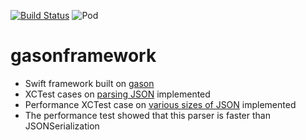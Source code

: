 [![Build Status](https://travis-ci.org/bmkor/gason.svg?branch=master)](https://travis-ci.org/bmkor/gason) ![Pod](https://cocoapod-badges.herokuapp.com/v/gasonframework/badge.png)
# gasonframework

* Swift framework built on [gason](https://github.com/vivkin/gason)
* XCTest cases on [parsing JSON](https://github.com/nst/JSONTestSuite) implemented
* Performance XCTest case on [various sizes of JSON](https://github.com/Newbilius/big_json_import_demo) implemented
* The performance test showed that this parser is faster than JSONSerialization
